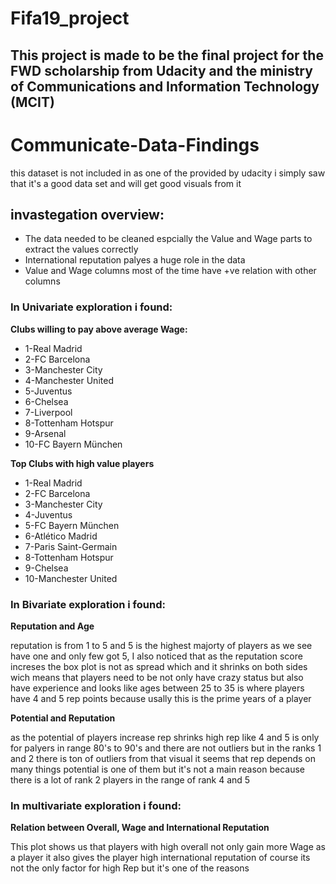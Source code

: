 # Fifa19_project
## This project is made to be the final project for the FWD scholarship from Udacity and the ministry of Communications and Information Technology (MCIT) 
# Communicate-Data-Findings
this dataset is not included in as one of the provided by udacity i simply saw that it's a good data set and will get good visuals from it
## invastegation overview:
* The data needed to be cleaned espcially the Value and Wage parts to extract the values correctly
* International reputation palyes a huge role in the data
* Value and Wage columns most of the time have +ve relation with other columns
### In Univariate exploration i found:
**Clubs willing to pay above average Wage:**

* 1-Real Madrid
* 2-FC Barcelona
* 3-Manchester City
* 4-Manchester United
* 5-Juventus
* 6-Chelsea
* 7-Liverpool
* 8-Tottenham Hotspur
* 9-Arsenal
* 10-FC Bayern München

**Top Clubs with high value players**

* 1-Real Madrid
* 2-FC Barcelona
* 3-Manchester City
* 4-Juventus
* 5-FC Bayern München
* 6-Atlético Madrid 	
* 7-Paris Saint-Germain
* 8-Tottenham Hotspur
* 9-Chelsea
* 10-Manchester United
### In Bivariate exploration i found:

**Reputation and Age**

reputation is from 1 to 5 and 5 is the highest majorty of players as we see have one and only few got 5, I also noticed that as the reputation score increses the box plot is not as spread which and it shrinks on both sides wich means that players need to be not only have crazy status but also have experience and looks like ages between 25 to 35 is where players have 4 and 5 rep points because usally this is the prime years of a player

**Potential and Reputation**

as the potential of players increase rep shrinks high rep like 4 and 5 is only for palyers in range 80's to 90's and there are not outliers but in the ranks 1 and 2  there is ton of outliers from that visual it seems that rep depends on many things potential is one of them but it's not a main reason because there is a lot of rank 2 players in the range of rank 4 and 5

### In multivariate exploration i found:

**Relation between Overall, Wage and International Reputation**

This plot shows us that players with high overall not only gain more Wage as a player it also gives the player high international reputation of course its not the only factor for high Rep but it's one of the reasons